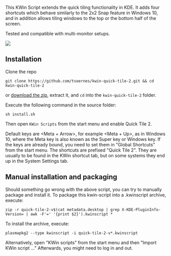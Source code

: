 This KWin Script extends the quick tiling functionality in KDE. It adds four shortcuts which behave similarly to the 2x2 Snap feature in Windows 10, 
and in addition allows tiling windows to the top or the bottom half of the screen.

Tested and compatible with multi-monitor setups.

![](https://i.imgur.com/dmE9add.png)
## Installation

Clone the repo
```
git clone https://github.com/tsoernes/kwin-quick-tile-2.git && cd kwin-quick-tile-2
```
or [download the zip](https://github.com/tsoernes/kwin-quick-tile-2/releases), extract it, and `cd` into the `kwin-quick-tile-2` folder.

Execute the following command in the source folder:
```
sh install.sh
```
Then open `KWin Scripts` from the start menu and enable Quick Tile 2.

Default keys are <Meta + Arrow>, for example <Meta + Up>, as in Windows 10, where the Meta key is also known as the Super key or Windows key.
If the keys are already bound, you need to set them in "Global Shortcuts" from the start menu. The shortcuts are prefixed "Quick Tile 2".
They are usually to be found in the KWin shortcut tab, but on some systems they end up in the System Settings tab.

## Manual installation and packaging

Should something go wrong with the above script, you can try to manually package and install it.
To package this kwin-script into a .kwinscript archive, execute:

```
zip -r quick-tile-2-v$(cat metadata.desktop | grep X-KDE-PluginInfo-Version= | awk -F'=' '{print $2}').kwinscript *
```

To install the archive, execute:
```
plasmapkg2 --type kwinscript -i quick-tile-2-v*.kwinscript
```
Alternatively, open "KWin scripts" from the start menu and then "Import KWin script ..."
Afterwards, you might need to log in and out.
